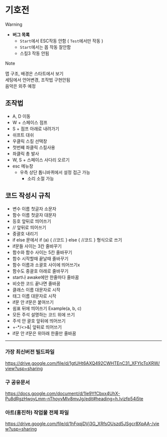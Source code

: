 # 기호전

> [!WARNING]
> * **버그 목록**
>   * `Start`에서 ESC작동 안함 ( `Test`에서만 작동 )
>   * `Start`에서는 몹 작동 잘안함
>   * 스킬3 작동 안됨

> [!NOTE]
> 맵 구조, 배경은 스타트에서 보기  
> 세팅에서 언어변경, 조작법 구현안됨  
> 음악은 외주 예정


## 조작법
* A, D 이동
* W + 스페이스 점프
* S + 점프 아래로 내려가기
* 쉬프트 대쉬
* 우클릭 스킬 선택창
* 첫번쨰 좌클릭 스킬사용
* 좌클릭 총 발사
* W, S + 스페이스 사다리 오르기
* esc 메뉴창
  * 우측 상단 톱니바퀴에서 설정 접근 가능
    * 소리 소절 가능

## 코드 작성시 규칙
* 변수 이름 첫글자 소문자
* 함수 이름 첫글자 대문자
* 등호 앞뒤로 띄어쓰기
* // 앞뒤로 띄어쓰기
* 중괄호 내리기
* if else 문에서
	if (a)
	{
	//코드
	}
	else
	{
	//코드
	}
 형식으로 쓰기
* if문들 사이는 3칸 줄바꾸기
* 함수와 함수 사이는 5칸 줄바꾸기
* 함수 시작할때 끝날때 줄바꾸기
* 함수 이름과 소괄호 사이에 띄어쓰기x
* 함수도 중괄호 아래로 줄바꾸기
* start나 awake에만 한줄마다 줄바꿈
* 비슷한 코드 끝나면 줄바꿈
* 클래스 이름 대문자로 시작
* 태그 이름 대문자로 시작
* if문 안 if문은 붙여쓰기
* 쉼표 뒤에 띄어쓰기 Example(a, b, c)
* 모든 주석 설명하는 코드 위에 쓰기
* 주석 안 괄호 앞뒤에 띄어쓰기
* +-*/<>&| 앞뒤로 띄어쓰기
* if문 안 if문은 위아래 한줄만 줄바꿈
---

### 가장 최신버전 빌드파일
https://drive.google.com/file/d/1gtUHt6AXQ492CWHTEnC31_XFYlcToXRW/view?usp=sharing


### 구 공유문서
https://docs.google.com/document/d/1le9YfCbxx4UhX-Pu8dRgzHwoyLmm-nThoyvMlv8mvJg/edit#heading=h.lvizfp54i5te

### 아트(홍진하) 작업물 전체 파일
https://drive.google.com/file/d/1hFqqjDVj3G_XRfsOUszd5JSgcr8XpAA-/view?usp=sharing